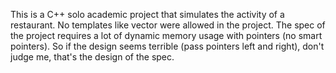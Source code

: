 This is a C++ solo academic project that simulates the activity of a restaurant. No templates like vector were allowed in the project. The spec of the project requires a lot of dynamic memory usage with pointers (no smart pointers). So if the design seems terrible (pass pointers left and right), don't judge me, that's the design of the spec. 
